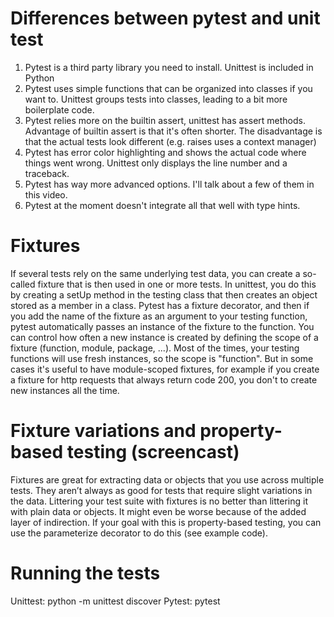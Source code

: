 # Differences between pytest and unit test

1. Pytest is a third party library you need to install. Unittest is included in Python
2. Pytest uses simple functions that can be organized into classes if you want to. Unittest groups tests into classes, leading to a bit more boilerplate code.
3. Pytest relies more on the builtin assert, unittest has assert methods. Advantage of builtin assert is that it's often shorter. The disadvantage is that the actual tests look different (e.g. raises uses a context manager)
4. Pytest has error color highlighting and shows the actual code where things went wrong. Unittest only displays the line number and a traceback.
5. Pytest has way more advanced options. I'll talk about a few of them in this video.
6. Pytest at the moment doesn't integrate all that well with type hints.

# Fixtures

If several tests rely on the same underlying test data, you can create a so-called fixture that is then used in one or more tests. In unittest, you do this by creating a setUp method in the testing class that then creates an object stored as a member in a class. Pytest has a fixture decorator, and then if you add the name of the fixture as an argument to your testing function, pytest automatically passes an instance of the fixture to the function. You can control how often a new instance is created by defining the scope of a fixture (function, module, package, ...). Most of the times, your testing functions will use fresh instances, so the scope is "function". But in some cases it's useful to have module-scoped fixtures, for example if you create a fixture for http requests that always return code 200, you don't to create new instances all the time.

# Fixture variations and property-based testing (screencast)

Fixtures are great for extracting data or objects that you use across multiple tests. They aren’t always as good for tests that require slight variations in the data. Littering your test suite with fixtures is no better than littering it with plain data or objects. It might even be worse because of the added layer of indirection. If your goal with this is property-based testing, you can use the parameterize decorator to do this (see example code).

# Running the tests

Unittest: python -m unittest discover
Pytest: pytest
